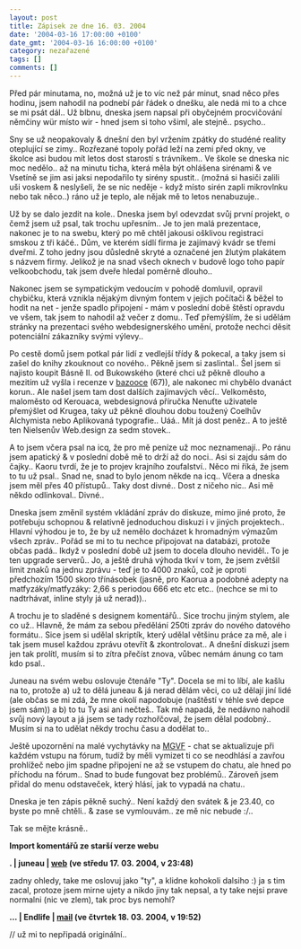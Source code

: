 ```yaml
---
layout: post
title: Zápisek ze dne 16. 03. 2004
date: '2004-03-16 17:00:00 +0100'
date_gmt: '2004-03-16 16:00:00 +0100'
category: nezařazené
tags: []
comments: []
---
```

<p>Před pár minutama, no, možná už je to víc než pár minut, snad něco přes hodinu,  jsem nahodil na podnebí pár řádek o dnešku, ale nedá mi to a chce se mi psát dál..  Už blbnu, dneska jsem napsal při obyčejném procvičování němčiny wür místo wir - hned  jsem si toho všiml, ale stejně.. psycho..</p>
<p>Sny se už neopakovaly &amp; dnešní den byl vržením zpátky do studéné reality  oteplující se zimy.. Rozřezané topoly pořád leží na zemi před okny, ve školce asi budou  mít letos dost starostí s trávníkem.. Ve škole se dneska nic moc nedělo.. až na minutu  ticha, která měla být ohlášena sirénami &amp; ve Vsetíně se jim asi jaksi nepodařilo  ty sirény spustit.. (možná si hasiči zalili uši voskem &amp; neslyšeli, že se nic neděje -  když místo sirén zapli mikrovlnku nebo tak něco..) ráno už je teplo, ale nějak mě  to letos nenabuzuje..</p>
<p>Už by se dalo jezdit na kole.. Dneska jsem byl odevzdat svůj první projekt, o čemž  jsem už psal, tak trochu upřesním.. Je to jen malá prezentace, nakonec je to na swebu,  který po mě chtěl jakousi ošklivou registraci smskou z tři káčé.. Dům, ve kterém sídlí  firma je zajímavý kvádr se třemi dveřmi. Z toho jedny jsou důsledně skryté a označené  jen žlutým plakátem s názvem firmy. Jelikož je na snad všech oknech v budově logo  toho papír velkoobchodu, tak jsem dveře hledal poměrně dlouho..</p>
<p>Nakonec jsem se sympatickým vedoucím v pohodě domluvil, opravil chybičku, která  vznikla nějakým divným fontem v jejich počítači &amp; běžel to hodit na net - jenže  spadlo připojení - mám v poslední době štěstí opravdu ve všem, tak jsem to nahodil  až večer z domu.. Teď přemýšlím, že si udělám stránky na prezentaci svého webdesignerského  umění, protože nechci děsit potenciální zákazníky svými výlevy..</p>
<p>Po cestě domů jsem potkal pár lidí z vedlejší třídy &amp; pokecal, a taky jsem si  zašel do knihy zkouknout co nového.. Pěkně jsem si zaslintal.. Šel jsem si najisto  koupit Básně II. od Bukowského (které chci už pěkně dlouho a mezitím už vyšla i  recenze v <a href="http://bazooka.wz.cz">bazooce</a> (67)), ale nakonec mi chybělo  dvanáct korun.. Ale našel jsem tam dost dalších zajímavých věcí.. Velkoměsto, maloměsto  od Kerouaca, webdesignová příručka Nenuťte uživatele přemýšlet od Krugea,  taky už pěkně dlouhou dobu toužený  Coelhův Alchymista nebo Aplikovaná typografie.. Uáá.. Mít já dost peněz.. A to ještě  ten Nielsenův Web.design za sedm stovek..</p>
<p>A to jsem včera psal na icq, že pro mě peníze už moc neznamenají.. Po ránu jsem  apatický &amp; v poslední době mě to drží až do noci.. Asi si zajdu sám do čajky..  Kaoru tvrdí, že je to projev krajního zoufalství.. Něco mi říká, že jsem to tu už psal..  Snad ne, snad to bylo jenom někde na icq.. Včera a dneska jsem měl přes 40 přístupů..  Taky dost divné.. Dost z ničeho nic.. Asi mě někdo odlinkoval.. Divné..</p>
<p>Dneska jsem změnil systém vkládání zpráv do diskuze, mimo jiné proto, že potřebuju  schopnou &amp; relativně jednoduchou diskuzi i v jiných projektech.. Hlavní výhodou  je to, že by už nemělo docházet k hromadným výmazům všech zpráv.. Pořád se mi to tu  nechce připojovat na databázi, protože občas padá.. Ikdyž v poslední době už jsem to  docela dlouho neviděl.. To je ten upgrade serverů.. Jo, a ještě druhá výhoda tkví  v tom, že jsem zvětšil limit znaků na jednu zprávu - teď je to 4000 znaků, což je oproti  předchozím 1500 skoro třínásobek (jasně, pro Kaorua a podobné adepty na  matfyzáky/matfyzáky: 2,66 s periodou 666 etc etc etc.. (nechce se mi to nadtrhávat,  inline styly já už nerad))..</p>
<p>A trochu je to sladěné s designem  komentářů.. Sice trochu jiným stylem, ale co už.. Hlavně, že mám za sebou předělání  250ti zpráv do nového datového formátu.. Sice jsem si udělal skriptík, který udělal  většinu práce za mě, ale i tak jsem musel každou zprávu otevřít &amp; zkontrolovat..  A dnešní diskuzi jsem jen tak prolítl, musím si to zítra přečíst znova, vůbec nemám  ánung co tam kdo psal..</p>
<p>Juneau na svém webu oslovuje čtenáře &quot;Ty&quot;. Docela se mi to líbí,  ale kašlu na to, protože a) už to dělá juneau &amp; já nerad dělám věci, co už dělají  jiní lidé (ale občas se mi zdá, že mne okolí napodobuje (naštěstí v téhle své depce  jsem sám)) a b) to tu Ty asi ani nečteš.. Tak mě napadá, že nedávno nahodil svůj nový  layout a já jsem se tady rozhořčoval, že jsem dělal podobný.. Musím si na to udělat  někdy trochu času a dodělat to..</p>
<p>Ještě upozornění na malé vychytávky na <a href="http://mgvforum.wz.cz">MGVF</a> -  chat se aktualizuje při každém vstupu na fórum, tudíž by měli vymizet ti co se neodhlásí  a zavřou prohlížeč nebo jim spadne připojení ne až se vstupem do chatu, ale hned  po příchodu na fórum.. Snad to bude fungovat bez problémů.. Zároveň jsem přidal  do menu odstaveček, který hlásí, jak to vypadá na chatu..</p>
<p>Dneska je ten zápis pěkně suchý.. Není každý den svátek &amp; je 23.40, co byste po  mně chtěli.. &amp; zase se vymlouvám.. ze mě nic nebude :/..</p>
<p>Tak se mějte krásně..</p>
<div class="import-komentaru">
<p><strong>Import komentářů ze starší verze webu</strong></p>
<div class="comment">
<p style="font-weight:bold"><span class="compredmet">.</span> | <span class="comname">juneau</span> |  <a href="http://juneau.wz.cz">web</a> (ve&nbsp;středu&nbsp;17.&nbsp;03.&nbsp;2004,&nbsp;v&nbsp;23:48)</p>
<p>zadny ohledy, take me oslovuj jako &quot;ty&quot;, a klidne kohokoli dalsiho :) ja s tim zacal, protoze jsem mirne ujety a nikdo jiny tak nepsal, a ty take nejsi prave normalni (nic ve zlem), tak proc bys nemohl? </p>
</div>
<div class="comment">
<p style="font-weight:bold"><span class="compredmet">...</span> | <span class="comname">Endlife</span> |  <a href="mailto:jan.martinek@post.cz">mail</a> (ve&nbsp;čtvrtek&nbsp;18.&nbsp;03.&nbsp;2004,&nbsp;v&nbsp;19:52)</p>
<p>// už mi to nepřipadá originální.. </p>
</div>
</div>
